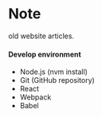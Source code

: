 Note
==

old website articles.

#### Develop environment
* Node.js (nvm install)
* Git (GitHub repository)
* React
* Webpack
* Babel
